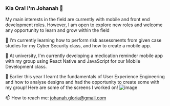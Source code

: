 ### Kia Ora! I'm Johanah 👋
My main interests in the field are currently with mobile and front end development roles. However, I am open to explore new roles and welcome any opportunity to learn and grow within the field

🌱 I'm currently learning how to perform risk assessments from given case studies for my Cyber Security class, and how to create a mobile app.

🔭 At university, I'm currently developing a medication reminder mobile app with my group using React Native and JavaScript for our Mobile Development class. <!-- Here is a sneak peek of some of the screens I've been working on! ADD PIC-->


🔭 Earlier this year I learnt the fundamentals of User Experience Engineering and how to analyse designs and had the opportunity to create some with my group! Here are some of the screens I worked on!
![image](https://user-images.githubusercontent.com/87348118/169195336-e69e3c05-2b40-413f-b1c1-9494b20ffc3a.png)

📫 How to reach me: johanah.gloria@gmail.com
<!--
**johanahg/johanahg** is a ✨ _special_ ✨ repository because its `README.md` (this file) appears on your GitHub profile.

Here are some ideas to get you started:

- 🔭 I’m currently working on ...
- 🌱 I’m currently learning ...
- 👯 I’m looking to collaborate on ...
- 🤔 I’m looking for help with ...
- 💬 Ask me about ...
- 📫 How to reach me: ...
- 😄 Pronouns: ...
- ⚡ Fun fact: ...
-->
